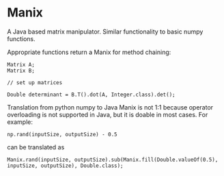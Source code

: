 # Manix
A Java based matrix manipulator. Similar functionality to basic numpy functions.

Appropriate functions return a Manix for method chaining:
```
Matrix A;
Matrix B;

// set up matrices

Double determinant = B.T().dot(A, Integer.class).det();
```

Translation from python numpy to Java Manix is not 1:1 because operator overloading is not supported in Java, but it is doable in most cases.
For example:
```
np.rand(inputSize, outputSize) - 0.5
```
can be translated as
```
Manix.rand(inputSize, outputSize).sub(Manix.fill(Double.valueOf(0.5), inputSize, outputSize), Double.class);
```
